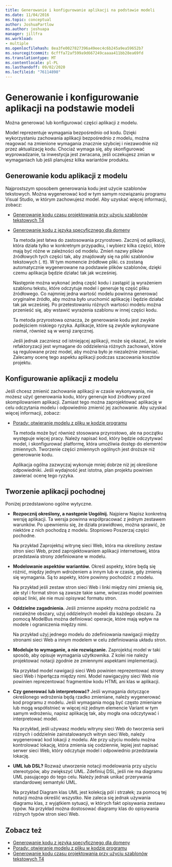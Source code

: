 ```yaml
---
title: Generowanie i konfigurowanie aplikacji na podstawie modeli
ms.date: 11/04/2016
ms.topic: conceptual
author: JoshuaPartlow
ms.author: joshuapa
manager: jillfra
ms.workload:
- multiple
ms.openlocfilehash: 8ea3fe0027827396a49eec4c6b245a9ea59652b7
ms.sourcegitcommit: 6cfffa72af599a9d667249caaaa411bb28ea69fd
ms.translationtype: MT
ms.contentlocale: pl-PL
ms.lasthandoff: 09/02/2020
ms.locfileid: "76114898"
---
```

# <a name="generate-and-configure-your-app-from-models"></a>Generowanie i konfigurowanie aplikacji na podstawie modeli
Można generować lub konfigurować części aplikacji z modelu.

 Model reprezentuje wymagania bezpośrednio od kodu. Dzięki wykorzystaniu zachowania aplikacji bezpośrednio z modelu, można reagować na zmienione wymagania znacznie szybciej i niezawodnie niż przez aktualizację kodu. Chociaż wymaga się, aby skonfigurować wyprowadzanie, ta inwestycja jest zwracana, jeśli oczekujesz zmian w wymaganiach lub jeśli planujesz kilka wariantów produktu.

## <a name="generating-the-code-of-your-application-from-a-model"></a>Generowanie kodu aplikacji z modelu
 Najprostszym sposobem generowania kodu jest użycie szablonów tekstowych. Można wygenerować kod w tym samym rozwiązaniu programu Visual Studio, w którym zachowujesz model. Aby uzyskać więcej informacji, zobacz:

- [Generowanie kodu czasu projektowania przy użyciu szablonów tekstowych T4](../modeling/design-time-code-generation-by-using-t4-text-templates.md)

- [Generowanie kodu z języka specyficznego dla domeny](../modeling/generating-code-from-a-domain-specific-language.md)

  Ta metoda jest łatwa do zastosowania przyrostowo. Zacznij od aplikacji, która działa tylko w konkretnym przypadku, i wybierz kilka części, które mają być różne w zależności od modelu. Zmień nazwy plików źródłowych tych części tak, aby znajdowały się na pliki szablonów tekstowych (. tt). W tym momencie źródłowe pliki. cs zostaną automatycznie wygenerowane na podstawie plików szablonów, dzięki czemu aplikacja będzie działać tak jak wcześniej.

  Następnie można wykonać jedną część kodu i zastąpić ją wyrażeniem szablonu tekstu, które odczytuje model i generuje tę część pliku źródłowego. Co najmniej jedna wartość modelu powinna generować oryginalne źródło, aby można było uruchomić aplikację i będzie działać tak jak wcześniej. Po przetestowaniu różnych wartości modelu można przenieść się, aby wstawić wyrażenia szablonu w innej części kodu.

  Ta metoda przyrostowa oznacza, że generowanie kodu jest zwykle podejściem niskiego ryzyka. Aplikacje, które są zwykle wykonywane niemal, również są w wersji zaręcznej.

  Jeśli jednak zaczniesz od istniejącej aplikacji, może się okazać, że wiele refaktoryzacji jest wymagane do oddzielenia różnych zachowań, które są regulowane przez model, aby można było je niezależnie zmieniać. Zalecamy ocenę tego aspektu aplikacji podczas szacowania kosztów projektu.

## <a name="configuring-your-application-from-a-model"></a>Konfigurowanie aplikacji z modelu
 Jeśli chcesz zmienić zachowanie aplikacji w czasie wykonywania, nie możesz użyć generowania kodu, który generuje kod źródłowy przed skompilowaniem aplikacji. Zamiast tego można zaprojektować aplikację w celu odczytania modelu i odpowiednio zmienić jej zachowanie. Aby uzyskać więcej informacji, zobacz:

- [Porady: otwieranie modelu z pliku w kodzie programu](../modeling/how-to-open-a-model-from-file-in-program-code.md)

  Ta metoda może być również stosowana przyrostowo, ale na początku występuje więcej pracy. Należy napisać kod, który będzie odczytywać model, i skonfigurować platformę, która umożliwia dostęp do elementów zmiennych. Tworzenie części zmiennych ogólnych jest droższe niż generowanie kodu.

  Aplikacja ogólna zazwyczaj wykonuje mniej dobrze niż jej określone odpowiedniki. Jeśli wydajność jest istotna, plan projektu powinien zawierać ocenę tego ryzyka.

## <a name="developing-a-derived-application"></a>Tworzenie aplikacji pochodnej
 Poniżej przedstawiono ogólne wytyczne.

- **Rozpocznij określony, a następnie Uogólnij.** Najpierw Napisz konkretną wersję aplikacji. Ta wersja powinna współpracować z jednym zestawem warunków. Po upewnieniu się, że działa prawidłowo, można sprawić, że niektóre z nich pochodzą z modelu. Stopniowo Poszerzaj części pochodne.

     Na przykład Zaprojektuj witrynę sieci Web, która ma określony zestaw stron sieci Web, przed zaprojektowaniem aplikacji internetowej, która przedstawia strony zdefiniowane w modelu.

- **Modelowanie aspektów wariantów.** Określ aspekty, które będą się różnić, między jednym wdrożeniem a innym lub w czasie, gdy zmienią się wymagania. Są to aspekty, które powinny pochodzić z modelu.

     Na przykład jeśli zestaw stron sieci Web i linki między nimi zmienią się, ale styl i format stron są zawsze takie same, wówczas model powinien opisać linki, ale nie musi opisywać formatu stron.

- **Oddzielne zagadnienia.** Jeśli zmienne aspekty można podzielić na niezależne obszary, użyj oddzielnych modeli dla każdego obszaru. Za pomocą ModelBus można definiować operacje, które mają wpływ na modele i ograniczenia między nimi.

     Na przykład użyj jednego modelu do zdefiniowania nawigacji między stronami sieci Web a innym modelem w celu zdefiniowania układu stron.

- **Modeluje to wymaganie, a nie rozwiązanie.** Zaprojektuj model w taki sposób, aby opisuje wymagania użytkownika. Z kolei nie należy projektować notacji zgodnie ze zmiennymi aspektami implementacji.

     Na przykład model nawigacji sieci Web powinien reprezentować strony sieci Web i hiperłącza między nimi. Model nawigacyjny sieci Web nie powinien reprezentować fragmentów kodu HTML ani klas w aplikacji.

- **Czy generować lub interpretować?** Jeśli wymagania dotyczące określonego wdrożenia będą rzadko zmieniane, należy wygenerować kod programu z modelu. Jeśli wymagania mogą być często zmieniane lub mogą współistnieć w więcej niż jednym elemencie Variant w tym samym wdrożeniu, napisz aplikację tak, aby mogła ona odczytywać i interpretować model.

     Na przykład, jeśli używasz modelu witryny sieci Web do tworzenia serii różnych i oddzielnie zainstalowanych witryn sieci Web, należy wygenerować kod lokacji z modelu. Ale przy użyciu modelu można kontrolować lokację, która zmienia się codziennie, lepiej jest napisać serwer sieci Web, który odczytuje model i odpowiednio przedstawia lokację.

- **UML lub DSL?** Rozważ utworzenie notacji modelowania przy użyciu stereotypów, aby zwiększyć UML. Zdefiniuj DSL, jeśli nie ma diagramu UML pasującego do tego celu. Należy jednak unikać przerywania standardowej semantyki UML.

     Na przykład Diagram klas UML jest kolekcją pól i strzałek; za pomocą tej notacji można określić wszystko. Nie zaleca się jednak używania diagramu klas, z wyjątkiem sytuacji, w których fakt opisywania zestawu typów. Na przykład można dostosować diagramy klas do opisywania różnych typów stron sieci Web.

## <a name="see-also"></a>Zobacz też

- [Generowanie kodu z języka specyficznego dla domeny](../modeling/generating-code-from-a-domain-specific-language.md)
- [Porady: otwieranie modelu z pliku w kodzie programu](../modeling/how-to-open-a-model-from-file-in-program-code.md)
- [Generowanie kodu czasu projektowania przy użyciu szablonów tekstowych T4](../modeling/design-time-code-generation-by-using-t4-text-templates.md)
